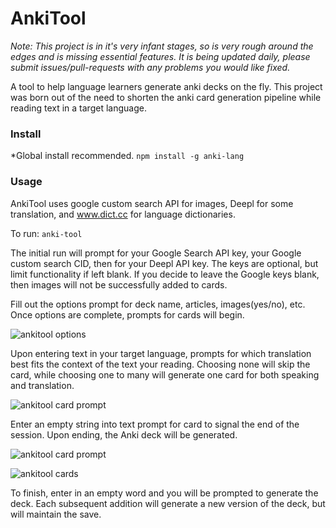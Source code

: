 # AnkiTool
*Note: This project is in it's very infant stages, so is very rough around the edges
and is missing essential features. It is being updated daily, please submit issues/pull-requests
with any problems you would like fixed.*

A tool to help language learners generate anki decks on the fly. This project
was born out of the need to shorten the anki card generation pipeline while reading
text in a target language.

### Install
*Global install recommended.
`npm install -g anki-lang`

### Usage
AnkiTool uses google custom search API for images, Deepl for some translation,
and www.dict.cc for language dictionaries.

To run: `anki-tool`

The initial run will prompt for your Google Search API key, your Google custom
search CID, then for your Deepl API key. The keys are optional, but limit 
functionality if left blank. If you decide to leave the Google keys blank, then images will not be successfully
added to cards.

Fill out the options prompt for deck name, articles, images(yes/no), etc. Once options are complete, prompts for cards will begin.

![ankitool options](https://github.com/ChrisWeldon/AnkiTool/tree/master/docs/ankitool_article.png?raw=true)

Upon entering text in your target language, prompts for which translation best fits the context of the text your reading. Choosing none will skip the card, while choosing one to many will generate one card for both speaking and translation.

![ankitool card prompt](https://github.com/ChrisWeldon/AnkiTool/tree/master/docs/ankitool_addingcard.png?raw=true)

Enter an empty string into text prompt for card to signal the end of the session. Upon ending, the Anki deck will be generated.

![ankitool card prompt](https://github.com/ChrisWeldon/AnkiTool/tree/master/docs/ankitool_finisheddingcards.png?raw=true)

![ankitool cards](https://github.com/ChrisWeldon/AnkiTool/tree/master/docs/ankitool_browse.png?raw=true)


To finish, enter in an empty word and you will be prompted to generate the deck.
Each subsequent addition will generate a new version of the deck, but will maintain
the save.
